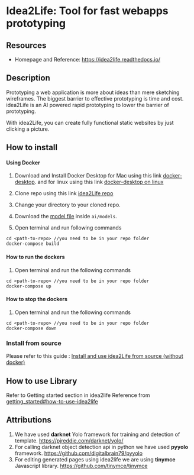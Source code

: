 

# **Idea2Life**: Tool for fast webapps prototyping

## Resources 
* Homepage and Reference: https://idea2life.readthedocs.io/

## Description
Prototyping a web application is more about ideas than mere sketching wireframes. The biggest barrier to effective prototyping is time and cost. idea2Life is an AI powered rapid prototyping to lower the barrier of prototyping.

With idea2Life, you can create fully functional static websites by just clicking a picture.

##  How to install

#### Using Docker

1. Download and Install Docker Desktop for Mac using this
   link [docker-desktop](https://www.docker.com/products/docker-desktop).
   and for linux using this link
   [docker-desktop on linux](https://docs.docker.com/install/linux/docker-ce/ubuntu/)

2.  Clone repo using this link
    [idea2Life repo](https://github.com/keplerlab/idea2life.git)

3.  Change your directory to your cloned repo.

4.  Download the [model file](https://drive.google.com/file/d/1bE0alaHVfnEjzqhj3EYMzB2RQOscDYdO/view?usp=sharing)
    inside `ai/models`.

5. Open terminal and run following commands 
```
cd <path-to-repo> //you need to be in your repo folder
docker-compose build
```

####   How to run the dockers

1. Open terminal and run the following commands
```
cd <path-to-repo> //you need to be in your repo folder
docker-compose up 
```

####   How to stop the dockers

1. Open terminal and run the following commands
```
cd <path-to-repo> //you need to be in your repo folder
docker-compose down 
```

### Install from source

Please refer to this guide : [Install and use idea2Life from source (without docker)]( https://idea2life.readthedocs.io/en/latest/developer_guides/install_idea2life_without_docker.html )



## How to use Library

Refer to Getting started section in idea2life Reference 
   from [getting_started#how-to-use-idea2life]( https://idea2life.readthedocs.io/en/latest/getting_started.html#how-to-use-idea2life )

## Attributions
1) We have used **darknet** Yolo framework for training and detection of template. https://pjreddie.com/darknet/yolo/
2) For calling darknet object detection api in python we have used **pyyolo** framework. https://github.com/digitalbrain79/pyyolo
3) For editing generated pages using idea2life we are using **tinymce** Javascript library. https://github.com/tinymce/tinymce 
